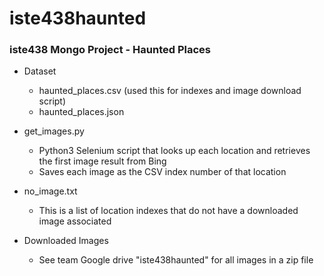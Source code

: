 # iste438haunted
### iste438 Mongo Project - Haunted Places

* Dataset
  * haunted_places.csv (used this for indexes and image download script)
  * haunted_places.json
  
* get_images.py
  * Python3 Selenium script that looks up each location and retrieves the first image result from Bing
  * Saves each image as the CSV index number of that location

* no_image.txt
  * This is a list of location indexes that do not have a downloaded image associated 

* Downloaded Images
  * See team Google drive "iste438haunted" for all images in a zip file
